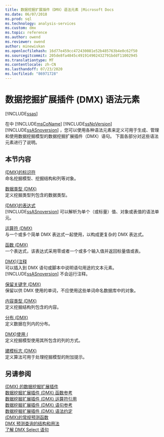 ```yaml
---
title: 数据挖掘扩展插件（DMX）语法元素 |Microsoft Docs
ms.date: 06/07/2018
ms.prod: sql
ms.technology: analysis-services
ms.custom: dmx
ms.topic: reference
ms.author: owend
ms.reviewer: owend
author: minewiskan
ms.openlocfilehash: 16d77e459cc472430081e52b485763b4e0c62f50
ms.sourcegitcommit: 205de8fa4845c491914902432791bddf11002945
ms.translationtype: MT
ms.contentlocale: zh-CN
ms.lasthandoff: 07/23/2020
ms.locfileid: "86971728"
---
```

# <a name="data-mining-extensions-dmx-syntax-elements"></a>数据挖掘扩展插件 (DMX) 语法元素
[!INCLUDE[ssas](../includes/applies-to-version/ssas.md)]

  在中 [!INCLUDE[msCoName](../includes/msconame-md.md)] [!INCLUDE[ssNoVersion](../includes/ssnoversion-md.md)] [!INCLUDE[ssASnoversion](../includes/ssasnoversion-md.md)] ，您可以使用各种语法元素来定义可用于生成、管理和使用数据挖掘模型的数据挖掘扩展插件（DMX）语句。 下面各部分对这些语法元素进行了说明。  
  
## <a name="in-this-section"></a>本节内容  
 [&#40;DMX&#41;的标识符](../dmx/identifiers-dmx.md)  
 命名挖掘模型、挖掘结构和列等对象。  
  
 [数据类型 (DMX)](../dmx/data-types-dmx.md)  
 定义挖掘类型列包含的数据类型。  
  
 [&#40;DMX&#41;的表达式](../dmx/expressions-dmx.md)  
 [!INCLUDE[ssASnoversion](../includes/ssasnoversion-md.md)] 可以解析为单个（或标量）值、对象或表值的语法单元。  
  
 [运算符 &#40;DMX&#41;](../dmx/operators-dmx.md)  
 与一个或多个简单 DMX 表达式一起使用，以构成更复杂的 DMX 表达式。  
  
 [函数 &#40;DMX&#41;](../dmx/functions-dmx.md)  
 一个表达式，该表达式采用零或者一个或多个输入值并返回标量值或表。  
  
 [DMX&#41;&#40;注释](../dmx/comments-dmx.md)  
 可以插入到 DMX 语句或脚本中说明语句用途的文本元素。 [!INCLUDE[ssASnoversion](../includes/ssasnoversion-md.md)] 不会运行注释。  
  
 [保留关键字 &#40;DMX&#41;](../dmx/reserved-keywords-dmx.md)  
 保留以供 DMX 使用的单词，不应使用这些单词命名数据库中的对象。  
  
 [内容类型 (DMX)](../dmx/content-types-dmx.md)  
 定义挖掘结构列包含的内容。  
  
 [分布 (DMX)](../dmx/distributions-dmx.md)  
 定义数据在列内的分布。  
  
 [DMX&#41;使用 &#40;](../dmx/usage-dmx.md)  
 定义挖掘模型使用其所包含的列的方式。  
  
 [建模标志 (DMX)](../dmx/modeling-flags-dmx.md)  
 定义算法可用于处理挖掘模型的附加提示。  
  
## <a name="see-also"></a>另请参阅  
 [&#40;DMX&#41; 的数据挖掘扩展插件](../dmx/data-mining-extensions-dmx-reference.md)   
 [数据挖掘扩展插件 &#40;DMX&#41; 函数参考](../dmx/data-mining-extensions-dmx-function-reference.md)   
 [数据挖掘扩展插件 &#40;DMX&#41; 运算符引用](../dmx/data-mining-extensions-dmx-operator-reference.md)   
 [数据挖掘扩展插件 &#40;DMX&#41; 语句参考](../dmx/data-mining-extensions-dmx-statements.md)   
 [数据挖掘扩展插件 &#40;DMX&#41; 语法约定](../dmx/data-mining-extensions-dmx-syntax-conventions.md)   
 [&#40;DMX&#41;的常规预测函数](../dmx/general-prediction-functions-dmx.md)   
 [DMX 预测查询的结构和用法](../dmx/structure-and-usage-of-dmx-prediction-queries.md)   
 [了解 DMX Select 语句](../dmx/understanding-the-dmx-select-statement.md)  
  
  
